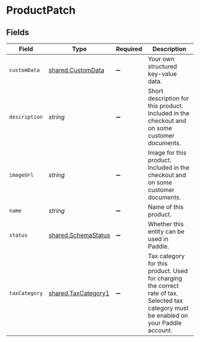 # ProductPatch


## Fields

| Field                                                                                                                                   | Type                                                                                                                                    | Required                                                                                                                                | Description                                                                                                                             |
| --------------------------------------------------------------------------------------------------------------------------------------- | --------------------------------------------------------------------------------------------------------------------------------------- | --------------------------------------------------------------------------------------------------------------------------------------- | --------------------------------------------------------------------------------------------------------------------------------------- |
| `customData`                                                                                                                            | [shared.CustomData](../../../sdk/models/shared/customdata.md)                                                                           | :heavy_minus_sign:                                                                                                                      | Your own structured key-value data.                                                                                                     |
| `description`                                                                                                                           | *string*                                                                                                                                | :heavy_minus_sign:                                                                                                                      | Short description for this product. Included in the checkout and on some customer documents.                                            |
| `imageUrl`                                                                                                                              | *string*                                                                                                                                | :heavy_minus_sign:                                                                                                                      | Image for this product. Included in the checkout and on some customer documents.                                                        |
| `name`                                                                                                                                  | *string*                                                                                                                                | :heavy_minus_sign:                                                                                                                      | Name of this product.                                                                                                                   |
| `status`                                                                                                                                | [shared.SchemaStatus](../../../sdk/models/shared/schemastatus.md)                                                                       | :heavy_minus_sign:                                                                                                                      | Whether this entity can be used in Paddle.                                                                                              |
| `taxCategory`                                                                                                                           | [shared.TaxCategory1](../../../sdk/models/shared/taxcategory1.md)                                                                       | :heavy_minus_sign:                                                                                                                      | Tax category for this product. Used for charging the correct rate of tax. Selected tax category must be enabled on your Paddle account. |